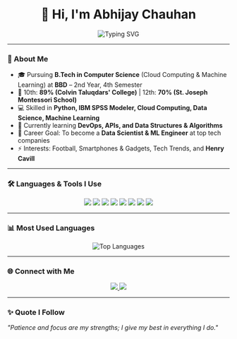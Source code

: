 <h1 align="center">👋 Hi, I'm Abhijay Chauhan</h1>

<p align="center">
  <img src="https://readme-typing-svg.herokuapp.com?font=Fira+Code&pause=1000&color=00F7FF&center=true&vCenter=true&width=600&lines=B.Tech+CS+Student+%7C+Cloud+%26+ML+Specialization;Aspiring+Data+Scientist+%26+ML+Engineer;Focused+%7C+Patient+%7C+Giving+My+Best;Tech+Explorer+%7C+Football+Lover+%7C+Henry+Cavill+Fan" alt="Typing SVG" />
</p>

---

### 🚀 About Me  
- 🎓 Pursuing **B.Tech in Computer Science** (Cloud Computing & Machine Learning) at **BBD** – 2nd Year, 4th Semester  
- 🏫 10th: **89% (Colvin Taluqdars' College)** | 12th: **70% (St. Joseph Montessori School)**  
- 💻 Skilled in **Python, IBM SPSS Modeler, Cloud Computing, Data Science, Machine Learning**  
- 🌱 Currently learning **DevOps, APIs, and Data Structures & Algorithms**  
- 🎯 Career Goal: To become a **Data Scientist & ML Engineer** at top tech companies  
- ⚡ Interests: Football, Smartphones & Gadgets, Tech Trends, and **Henry Cavill**  

---

### 🛠️ Languages & Tools I Use  
<p align="center">
  <img src="https://img.shields.io/badge/Python-3776AB?style=for-the-badge&logo=python&logoColor=white" />
  <img src="https://img.shields.io/badge/Java-007396?style=for-the-badge&logo=java&logoColor=white" />
  <img src="https://img.shields.io/badge/C-00599C?style=for-the-badge&logo=c&logoColor=white" />
  <img src="https://img.shields.io/badge/NumPy-013243?style=for-the-badge&logo=numpy&logoColor=white" />
  <img src="https://img.shields.io/badge/Pandas-150458?style=for-the-badge&logo=pandas&logoColor=white" />
  <img src="https://img.shields.io/badge/HTML5-E34F26?style=for-the-badge&logo=html5&logoColor=white" />
  <img src="https://img.shields.io/badge/CSS3-1572B6?style=for-the-badge&logo=css3&logoColor=white" />
  <img src="https://img.shields.io/badge/Tailwind_CSS-06B6D4?style=for-the-badge&logo=tailwindcss&logoColor=white" />
</p>

---

### 📊 Most Used Languages  
<p align="center">
  <img src="https://github-readme-stats.vercel.app/api/top-langs/?username=abhijaychauhan&layout=compact&theme=radical" alt="Top Languages" />
</p>

---

### 🌐 Connect with Me  
<p align="center">
  <a href="https://www.linkedin.com/in/abhijaychauhan" target="_blank">
    <img src="https://img.shields.io/badge/LinkedIn-Abhijay%20Chauhan-blue?style=for-the-badge&logo=linkedin" />
  </a>
  <a href="mailto:abhijaychauhan@example.com">
    <img src="https://img.shields.io/badge/Email-D14836?style=for-the-badge&logo=gmail&logoColor=white" />
  </a>
</p>

---

### ✨ Quote I Follow  
*"Patience and focus are my strengths; I give my best in everything I do."*  
